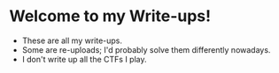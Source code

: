 # Welcome to my Write-ups!
- These are all my write-ups.
- Some are re-uploads; I'd probably solve them differently nowadays.
- I don't write up all the CTFs I play.
